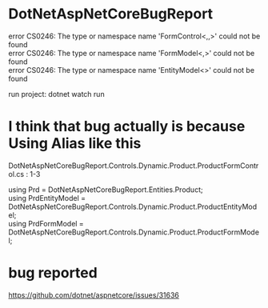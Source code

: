 # DotNetAspNetCoreBugReport
error CS0246: The type or namespace name 'FormControl&lt;,,>' could not be found<br/>
error CS0246: The type or namespace name 'FormModel&lt;,>' could not be found<br/>
error CS0246: The type or namespace name 'EntityModel&lt;>' could not be found<br/>

run project: dotnet watch run

# I think that bug actually is because Using Alias like this 

DotNetAspNetCoreBugReport.Controls.Dynamic.Product.ProductFormControl.cs : 1-3

using Prd = DotNetAspNetCoreBugReport.Entities.Product;<br/>
using PrdEntityModel = DotNetAspNetCoreBugReport.Controls.Dynamic.Product.ProductEntityModel;<br/>
using PrdFormModel = DotNetAspNetCoreBugReport.Controls.Dynamic.Product.ProductFormModel;<br/>

# bug reported 
https://github.com/dotnet/aspnetcore/issues/31636
